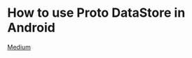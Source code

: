 # How to use Proto DataStore in Android

[Medium](https://hankli0130.medium.com/how-to-use-proto-datastore-in-android-cedfd4ba76e7?sk=a17fca69748eb16b01b5282a453891e1)
